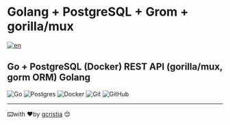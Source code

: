 # Golang + PostgreSQL + Grom + gorilla/mux 

[![en](https://img.shields.io/badge/lang-en-red.svg)](https://github.com/gcristia/golang-postgresql-grom-gorilla-mux/blob/main/README.md)

## Go + PostgreSQL (Docker) REST API (gorilla/mux, gorm ORM) Golang

![Go](https://img.shields.io/badge/go-%2300ADD8.svg?style=for-the-badge&logo=go&logoColor=white)
![Postgres](https://img.shields.io/badge/postgres-%23316192.svg?style=for-the-badge&logo=postgresql&logoColor=white)
![Docker](https://img.shields.io/badge/docker-%230db7ed.svg?style=for-the-badge&logo=docker&logoColor=white)
![Git](https://img.shields.io/badge/git-%23F05033.svg?style=for-the-badge&logo=git&logoColor=white)
![GitHub](https://img.shields.io/badge/github-%23121011.svg?style=for-the-badge&logo=github&logoColor=white)

---
⌨️with ❤️by [gcristia](https://github.com/gcristia) 😊 